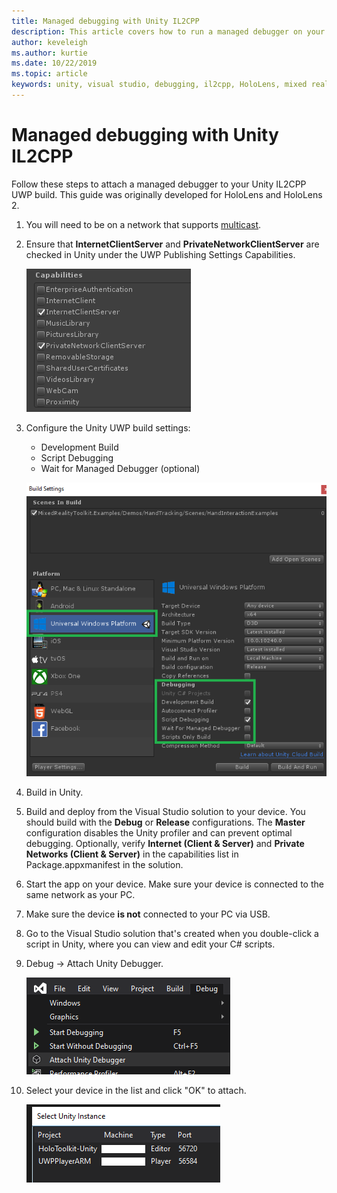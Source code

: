 ```yaml
---
title: Managed debugging with Unity IL2CPP
description: This article covers how to run a managed debugger on your Unity IL2CPP UWP project.
author: keveleigh
ms.author: kurtie
ms.date: 10/22/2019
ms.topic: article
keywords: unity, visual studio, debugging, il2cpp, HoloLens, mixed reality headset, windows mixed reality headset, virtual reality headset, UWP
---
```


# Managed debugging with Unity IL2CPP

Follow these steps to attach a managed debugger to your Unity IL2CPP UWP build. This guide was originally developed for HoloLens and HoloLens 2.

1. You will need to be on a network that supports [multicast](https://en.wikipedia.org/wiki/Multicast).
1. Ensure that **InternetClientServer** and **PrivateNetworkClientServer** are checked in Unity under the UWP Publishing Settings Capabilities.

    ![UWP Publishing Settings Capabilities](images/il2cpp-debugging-capabilities.png)

1. Configure the Unity UWP build settings:
    - Development Build
    - Script Debugging
    - Wait for Managed Debugger (optional)

    ![UWP Build Settings](images/il2cpp-debugging-build.png)

1. Build in Unity.
1. Build and deploy from the Visual Studio solution to your device. You should build with the **Debug** or **Release** configurations. The **Master** configuration disables the Unity profiler and can prevent optimal debugging. Optionally, verify **Internet (Client & Server)** and **Private Networks (Client & Server)** in the capabilities list in Package.appxmanifest in the solution.
1. Start the app on your device. Make sure your device is connected to the same network as your PC.
1. Make sure the device **is not** connected to your PC via USB.
1. Go to the Visual Studio solution that's created when you double-click a script in Unity, where you can view and edit your C# scripts.
1. Debug -> Attach Unity Debugger.

    ![Attach Unity Debugger](images/il2cpp-debugging-attach.png)

1. Select your device in the list and click "OK" to attach.

    ![Device List](images/il2cpp-debugging-machines.png)
